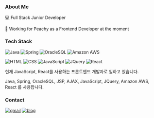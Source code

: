 
### About Me

:computer: Full Stack Junior Developer

:peach: Working for Peachy as a Frontend Developer at the moment





### Tech Stack

![Java](https://img.shields.io/badge/Java-ED8B00?style=flat-square&logo=java&logoColor=white)
![Spring](https://img.shields.io/badge/SpringBoot-6DB33F?style=flat-square&logo=Spring&logoColor=white)
![OracleSQL](https://img.shields.io/badge/Oracle-4479A1?style=flat-square&logo=Oracle&logoColor=white)
![Amazon AWS](https://img.shields.io/badge/Amazon%20AWS-232F3E?style=flat-square&logo=amazon-aws)

![HTML](https://img.shields.io/badge/HTML5-E34F26?style=flat-square&logo=HTML5&logoColor=white)
![CSS](https://img.shields.io/badge/CSS3-1572B6?style=flat-square&logo=CSS3&logoColor=white)
![JavaScript](https://img.shields.io/badge/JavaScript-F7DF1E?style=flat-square&logo=JavaScript&logoColor=black)
![JQuery](https://img.shields.io/badge/-jquery-black?style=flat-square&logo=jquery&link=https://github.com/9m1i9n1)
![React](https://img.shields.io/badge/-react-blue?style=flat-square&logo=React&logoColor=white)


현재 JavaScript, React를 사용하는 프론트엔드 개발자로 일하고 있습니다.

Java, Spring, OracleSQL, JSP, AJAX, JavaScript, JQuery, Amazon AWS, React 를 사용합니다.


### Contact

[![gmail](https://img.shields.io/badge/Gmail-EA4335?style=flat-square&logo=Gmail&logoColor=white)](https://mail.google.com/mail/u/0/?fs=1&tf=cm&source=mailto&to=minah0523@gmail.com)
[![blog](https://img.shields.io/badge/Blog-FFA500?style=flat-square&logo=rss&logoColor=white)](https://annyeongworld.tistory.com/)
